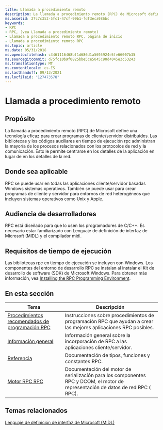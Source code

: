 ```yaml
---
title: Llamada a procedimiento remoto
description: La llamada a procedimiento remoto (RPC) de Microsoft define una tecnología eficaz para crear programas de cliente/servidor distribuidos.
ms.assetid: 27c7c352-5fc1-47cf-99b1-fdf3eca986bc
keywords:
- RPC
- RPC, (vea Llamada a procedimiento remoto)
- Llamada a procedimiento remoto RPC, página de inicio
- Llamada a procedimiento remoto RPC
ms.topic: article
ms.date: 05/31/2018
ms.openlocfilehash: c3461116468bf1d686d1a5695924e5fe66007b35
ms.sourcegitcommit: d75fc10b9f0825bbe5ce5045c90d4045e3c53243
ms.translationtype: MT
ms.contentlocale: es-ES
ms.lasthandoff: 09/13/2021
ms.locfileid: "127473578"
---
```

# <a name="remote-procedure-call"></a>Llamada a procedimiento remoto

## <a name="purpose"></a>Propósito

La llamada a procedimiento remoto (RPC) de Microsoft define una tecnología eficaz para crear programas de cliente/servidor distribuidos. Las bibliotecas y los códigos auxiliares en tiempo de ejecución rpc administran la mayoría de los procesos relacionados con los protocolos de red y la comunicación. Esto le permite centrarse en los detalles de la aplicación en lugar de en los detalles de la red.

## <a name="where-applicable"></a>Donde sea aplicable

RPC se puede usar en todas las aplicaciones cliente/servidor basadas Windows sistemas operativos. También se puede usar para crear programas de cliente y servidor para entornos de red heterogéneos que incluyen sistemas operativos como Unix y Apple.

## <a name="developer-audience"></a>Audiencia de desarrolladores

RPC está diseñado para que lo usen los programadores de C/C++. Es necesario estar familiarizado con Lenguaje de definición de interfaz de Microsoft (MIDL) y el compilador midl.

## <a name="run-time-requirements"></a>Requisitos de tiempo de ejecución

Las bibliotecas rpc en tiempo de ejecución se incluyen con Windows. Los componentes del entorno de desarrollo RPC se instalan al instalar el Kit de desarrollo de software (SDK) de Microsoft Windows. Para obtener más información, vea [Installing the RPC Programming Environment](installing-the-rpc-programming-environment.md).

## <a name="in-this-section"></a>En esta sección



| Tema                                                                           | Descripción                                                                                                                      |
|---------------------------------------------------------------------------------|----------------------------------------------------------------------------------------------------------------------------------|
| [Procedimientos recomendados de programación RPC](best-rpc-programming-practices.md)<br/> | Instrucciones sobre procedimientos de programación RPC que ayudan a crear las mejores aplicaciones RPC posibles.<br/>                            |
| [Información general](overviews.md)<br/>                                            | Información general sobre la incorporación de RPC a las aplicaciones cliente/servidor.<br/>                                     |
| [Referencia](reference.md)<br/>                                           | Documentación de tipos, funciones y constantes RPC.<br/>                                                                 |
| [Motor RPC RPC](rpc-ndr-engine.md)<br/>                                 | Documentación del motor de serialización para los componentes RPC y DCOM, el motor de representación de datos de red RPC ( RPC).<br/> |



 

## <a name="related-topics"></a>Temas relacionados

<dl> <dt>

[Lenguaje de definición de interfaz de Microsoft (MIDL)](/windows/desktop/Midl/midl-start-page)
</dt> </dl>

 

